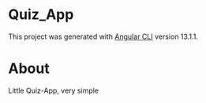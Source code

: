 # Quiz_App

This project was generated with [Angular CLI](https://github.com/angular/angular-cli) version 13.1.1.

# About

Little Quiz-App, very simple

